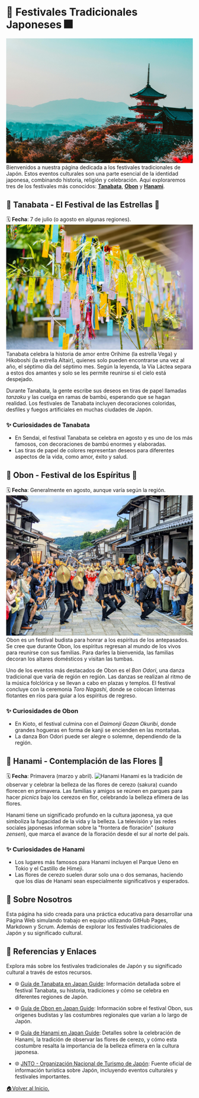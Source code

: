 # 👘 Festivales Tradicionales Japoneses 🎆
![Intro](Images/Intro.jpg)
Bienvenidos a nuestra página dedicada a los festivales tradicionales de Japón. Estos eventos culturales son una parte esencial de la identidad japonesa, combinando historia, religión y celebración. Aquí exploraremos tres de los festivales más conocidos: [**Tanabata**](#-tanabata---el-festival-de-las-estrellas-), [**Obon**](#-obon---festival-de-los-espíritus-) y [**Hanami**](#-hanami---contemplación-de-las-flores-).

## 🎋 Tanabata - El Festival de las Estrellas 🎋
🗓️ **Fecha**: 7 de julio (o agosto en algunas regiones).
![Tanabata](Images/Tanabata.jpg)
Tanabata celebra la historia de amor entre Orihime (la estrella Vega) y Hikoboshi (la estrella Altair), quienes solo pueden encontrarse una vez al año, el séptimo día del séptimo mes. Según la leyenda, la Vía Láctea separa a estos dos amantes y solo se les permite reunirse si el cielo está despejado.

Durante Tanabata, la gente escribe sus deseos en tiras de papel llamadas *tanzaku* y las cuelga en ramas de bambú, esperando que se hagan realidad. Los festivales de Tanabata incluyen decoraciones coloridas, desfiles y fuegos artificiales en muchas ciudades de Japón.

### ✨ Curiosidades de Tanabata 
- En Sendai, el festival Tanabata se celebra en agosto y es uno de los más famosos, con decoraciones de bambú enormes y elaboradas.
- Las tiras de papel de colores representan deseos para diferentes aspectos de la vida, como amor, éxito y salud.

## 🏮 Obon - Festival de los Espíritus 🏮
🗓️ **Fecha**: Generalmente en agosto, aunque varía según la región.
![Obon](Images/Obon.jpg)
Obon es un festival budista para honrar a los espíritus de los antepasados. Se cree que durante Obon, los espíritus regresan al mundo de los vivos para reunirse con sus familias. Para darles la bienvenida, las familias decoran los altares domésticos y visitan las tumbas.

Uno de los eventos más destacados de Obon es el *Bon Odori*, una danza tradicional que varía de región en región. Las danzas se realizan al ritmo de la música folclórica y se llevan a cabo en plazas y templos. El festival concluye con la ceremonia *Toro Nagashi*, donde se colocan linternas flotantes en ríos para guiar a los espíritus de regreso.

### ✨ Curiosidades de Obon 
- En Kioto, el festival culmina con el *Daimonji Gozan Okuribi*, donde grandes hogueras en forma de kanji se encienden en las montañas.
- La danza Bon Odori puede ser alegre o solemne, dependiendo de la región.


## 🌸 Hanami - Contemplación de las Flores 🌸
🗓️ **Fecha**: Primavera (marzo y abril).
![Hanami](Images/Hanami.jpg)
Hanami es la tradición de observar y celebrar la belleza de las flores de cerezo (sakura) cuando florecen en primavera. Las familias y amigos se reúnen en parques para hacer *picnics* bajo los cerezos en flor, celebrando la belleza efímera de las flores.

Hanami tiene un significado profundo en la cultura japonesa, ya que simboliza la fugacidad de la vida y la belleza. La televisión y las redes sociales japonesas informan sobre la "frontera de floración" (*sakura zensen*), que marca el avance de la floración desde el sur al norte del país.

### ✨ Curiosidades de Hanami 
- Los lugares más famosos para Hanami incluyen el Parque Ueno en Tokio y el Castillo de Himeji.
- Las flores de cerezo suelen durar solo una o dos semanas, haciendo que los días de Hanami sean especialmente significativos y esperados.


## 🎎 Sobre Nosotros
Esta página ha sido creada para una práctica educativa para desarrollar una Página Web simulando trabajo en equipo utilizando GitHub Pages, Markdown y Scrum. Además de explorar los festivales tradicionales de Japón y su significado cultural.

## 🗾 Referencias y Enlaces

Explora más sobre los festivales tradicionales de Japón y su significado cultural a través de estos recursos.

- 🌐 [Guía de Tanabata en Japan Guide](https://www.japan-guide.com/e/e2283.html): Información detallada sobre el festival Tanabata, su historia, tradiciones y cómo se celebra en diferentes regiones de Japón.

- 🌐 [Guía de Obon en Japan Guide](https://www.japan-guide.com/e/e2286.html): Información sobre el festival Obon, sus orígenes budistas y las costumbres regionales que varían a lo largo de Japón.

- 🌐 [Guía de Hanami en Japan Guide](https://www.japan-guide.com/e/e2011.html): Detalles sobre la celebración de Hanami, la tradición de observar las flores de cerezo, y cómo esta costumbre resalta la importancia de la belleza efímera en la cultura japonesa.

- 🌐 [JNTO - Organización Nacional de Turismo de Japón](https://www.japan.travel/en/): Fuente oficial de información turística sobre Japón, incluyendo eventos culturales y festivales importantes.

[🏠Volver al Inicio.](#-festivales-tradicionales-japoneses-)